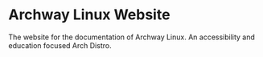 # Archway Linux Website
The website for the documentation of Archway Linux. An accessibility and education focused Arch Distro.
